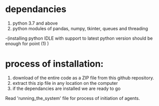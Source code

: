 
# dependancies 

  1. python 3.7 and above 
  2. python modules of pandas, numpy, tkinter, queues and threading
  
  -(installing python IDLE with support to latest python version should be enough for point (1) )


# process of installation:
  1. download of the entire code as a ZIP file from this github repository.
  2. extract this zip file in any location on the computer
  3. if the dependancies are installed we are ready to go

Read 'running_the_system' file for process of initiation of agents.

